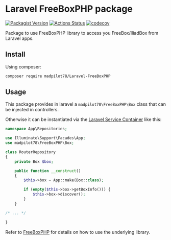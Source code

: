 # Laravel FreeBoxPHP package

[![Packagist Version](https://img.shields.io/packagist/v/madpilot78/laravel-freebox-php)](https://packagist.org/packages/madpilot78/laravel-freebox-php)
[![Actions Status](https://img.shields.io/github/actions/workflow/status/madpilot78/Laravel-FreeBoxPHP/tests.yml)](https://github.com/madpilot78/Laravel-FreeBoxPHP/actions/workflows/tests.yml)
[![codecov](https://codecov.io/gh/madpilot78/Laravel-FreeBoxPHP/graph/badge.svg?token=TNxAJ6DuHl)](https://codecov.io/github/madpilot78/Laravel-FreeBoxPHP)

Package to use FreeBoxPHP library to access you FreeBox/IliadBox from
Laravel apps.

## Install

Using composer:

```sh
composer require madpilot78/Laravel-FreeBoxPHP
```

## Usage

This package provides in laravel a `madpilot78\FreeBoxPHP\Box` class that can be
injected in controllers.

Otherwise it can be instantiated via the [Laravel Service Container](https://laravel.com/docs/11.x/container)
like this:

```php
namespace App\Repositories;

use Illuminate\Support\Facades\App;
use madpilot78\FreeBoxPHP\Box;

class RouterRepository
{
    private Box $box;

    public function __construct()
    {
        $this->box = App::make(Box::class);

        if (empty($this->box->getBoxInfo())) {
            $this->box->discover();
        }
    }

/* ... */

}
```

Refer to [FreeBoxPHP](https://github.com/madpilot78/FreeBoxPHP) for details on how
to use the underlying library.
